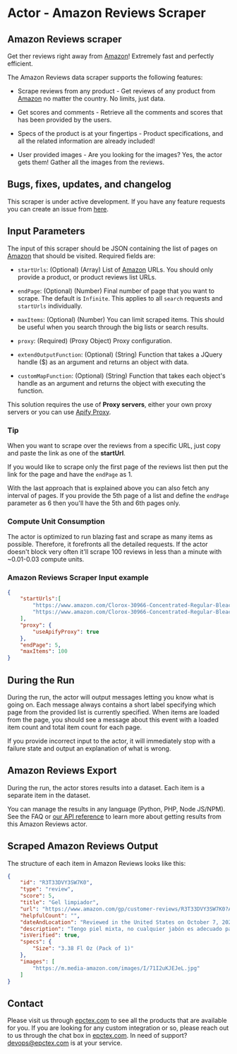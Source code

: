 # Actor - Amazon Reviews Scraper

## Amazon Reviews scraper

Get ther reviews right away from [Amazon](https://www.amazon.com)! Extremely fast and perfectly efficient.

The Amazon Reviews data scraper supports the following features:

-   Scrape reviews from any product - Get reviews of any product from [Amazon](https://www.amazon.com) no matter the country. No limits, just data.

-   Get scores and comments - Retrieve all the comments and scores that has been provided by the users.

-   Specs of the product is at your fingertips - Product specifications, and all the related information are already included!

-   User provided images - Are you looking for the images? Yes, the actor gets them! Gather all the images from the reviews.

## Bugs, fixes, updates, and changelog

This scraper is under active development. If you have any feature requests you can create an issue from [here](https://github.com/epctex/amazon-reviews-scraper/issues).


## Input Parameters

The input of this scraper should be JSON containing the list of pages on [Amazon](https://www.amazon.com) that should be visited. Required fields are:

- `startUrls`: (Optional) (Array) List of [Amazon](https://www.amazon.com) URLs. You should only provide a product, or product reviews list URLs.

- `endPage`: (Optional) (Number) Final number of page that you want to scrape. The default is `Infinite`. This applies to all `search` requests and `startUrls` individually.

- `maxItems`: (Optional) (Number) You can limit scraped items. This should be useful when you search through the big lists or search results.

- `proxy`: (Required) (Proxy Object) Proxy configuration.

- `extendOutputFunction`: (Optional) (String) Function that takes a JQuery handle ($) as an argument and returns an object with data.

- `customMapFunction`: (Optional) (String) Function that takes each object's handle as an argument and returns the object with executing the function.

This solution requires the use of **Proxy servers**, either your own proxy servers or you can use [Apify Proxy](https://www.apify.com/docs/proxy).

### Tip

When you want to scrape over the reviews from  a specific URL, just copy and paste the link as one of the **startUrl**.

If you would like to scrape only the first page of the reviews list then put the link for the page and have the `endPage` as 1.

With the last approach that is explained above you can also fetch any interval of pages. If you provide the 5th page of a list and define the `endPage` parameter as 6 then you'll have the 5th and 6th pages only.

### Compute Unit Consumption

The actor is optimized to run blazing fast and scrape as many items as possible. Therefore, it forefronts all the detailed requests. If the actor doesn't block very often it'll scrape 100 reviews in less than a minute with ~0.01-0.03 compute units.

### Amazon Reviews Scraper Input example

```json
{
    "startUrls":[
        "https://www.amazon.com/Clorox-30966-Concentrated-Regular-Bleach/dp/B07HXTYS1W/ref=sr_1_3?crid=ZT0PLQMYO4WP&keywords=clorox&qid=1702901115&sprefix=cl%2Caps%2C278&sr=8-3",
        "https://www.amazon.com/Clorox-30966-Concentrated-Regular-Bleach/product-reviews/B07HXTYS1W/ref=cm_cr_dp_d_show_all_btm?ie=UTF8&reviewerType=all_reviews"
    ],
    "proxy": {
        "useApifyProxy": true
    },
    "endPage": 5,
    "maxItems": 100
}
```

## During the Run

During the run, the actor will output messages letting you know what is going on. Each message always contains a short label specifying which page from the provided list is currently specified.
When items are loaded from the page, you should see a message about this event with a loaded item count and total item count for each page.

If you provide incorrect input to the actor, it will immediately stop with a failure state and output an explanation of what is wrong.

## Amazon Reviews Export

During the run, the actor stores results into a dataset. Each item is a separate item in the dataset.

You can manage the results in any language (Python, PHP, Node JS/NPM). See the FAQ or <a href="https://www.apify.com/docs/api" target="blank">our API reference</a> to learn more about getting results from this Amazon Reviews actor.

## Scraped Amazon Reviews Output

The structure of each item in Amazon Reviews looks like this:

```json
{
	"id": "R3T33DVY3SW7K0",
	"type": "review",
	"score": 5,
	"title": "Gel limpiador",
	"url": "https://www.amazon.com/gp/customer-reviews/R3T33DVY3SW7K0?ASIN=B0060OMXUA",
	"helpfulCount": "",
	"dateAndLocation": "Reviewed in the United States on October 7, 2023",
	"description": "Tengo piel mixta, no cualquier jabón es adecuado para mi piel. Sin duda alguna es el mejor.",
	"isVerified": true,
	"specs": {
		"Size": "3.38 Fl Oz (Pack of 1)"
	},
	"images": [
		"https://m.media-amazon.com/images/I/71I2uKJEJeL.jpg"
	]
}
```

## Contact
Please visit us through [epctex.com](https://epctex.com) to see all the products that are available for you. If you are looking for any custom integration or so, please reach out to us through the chat box in [epctex.com](https://epctex.com). In need of support? [devops@epctex.com](mailto:devops@epctex.com) is at your service.
